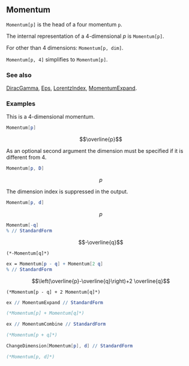 ## Momentum

`Momentum[p]` is the head of a four momentum `p`.

The internal representation of a $4$-dimensional $p$ is `Momentum[p]`.

For other than $4$ dimensions: `Momentum[p, dim]`.

`Momentum[p, 4]` simplifies to `Momentum[p]`.

### See also

[DiracGamma](DiracGamma), [Eps](Eps), [LorentzIndex](LorentzIndex), [MomentumExpand](MomentumExpand).

### Examples

This is a $4$-dimensional momentum.

```mathematica
Momentum[p]
```

$$\overline{p}$$

As an optional second argument the dimension must be specified if it is different from $4$.

```mathematica
Momentum[p, D]
```

$$p$$

The dimension index is suppressed in the output.

```mathematica
Momentum[p, d]
```

$$p$$

```mathematica
Momentum[-q]
% // StandardForm
```

$$-\overline{q}$$

```
(*-Momentum[q]*)
```

```mathematica
ex = Momentum[p - q] + Momentum[2 q]
% // StandardForm
```

$$\left(\overline{p}-\overline{q}\right)+2 \overline{q}$$

```
(*Momentum[p - q] + 2 Momentum[q]*)
```

```mathematica
ex // MomentumExpand // StandardForm

(*Momentum[p] + Momentum[q]*)
```

```mathematica
ex // MomentumCombine // StandardForm

(*Momentum[p + q]*)
```

```mathematica
ChangeDimension[Momentum[p], d] // StandardForm

(*Momentum[p, d]*)
```